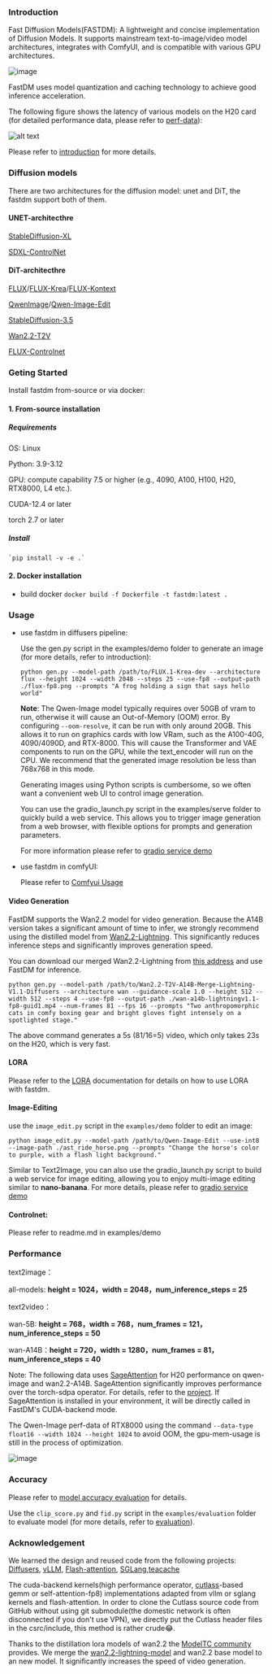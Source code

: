 ### Introduction

Fast Diffusion Models(FASTDM): A lightweight and concise implementation of Diffusion Models. It supports mainstream text-to-image/video model architectures, integrates with ComfyUI, and is compatible with various GPU architectures.

![image](./assets/architecture.PNG)

FastDM uses model quantization and caching technology to achieve good inference acceleration. 

The following figure shows the latency of various models on the H20 card (for detailed performance data, please refer to [perf-data](#Performance)):

![alt text](./assets/perf_graph.PNG)

Please refer to [introduction](./doc/introduction.md) for more details.

### Diffusion models
There are two architectures for the diffusion model: unet and DiT, the fastdm support both of them.
#### UNET-architecthre
[StableDiffusion-XL](https://huggingface.co/stabilityai/stable-diffusion-xl-base-1.0)

[SDXL-ControlNet](https://huggingface.co/collections/diffusers/sdxl-controlnets-64f9c35846f3f06f5abe351f)
#### DiT-architecthre
[FLUX](https://huggingface.co/black-forest-labs/FLUX.1-dev)/[FLUX-Krea](https://huggingface.co/black-forest-labs/FLUX.1-Krea-dev)/[FLUX-Kontext](https://huggingface.co/black-forest-labs/FLUX.1-Kontext-dev)

[QwenImage](https://huggingface.co/Qwen/Qwen-Image)/[Qwen-Image-Edit](https://huggingface.co/Qwen/Qwen-Image-Edit)

[StableDiffusion-3.5](https://huggingface.co/stabilityai/stable-diffusion-3.5-medium)

[Wan2.2-T2V](https://huggingface.co/Wan-AI/Wan2.2-T2V-A14B-Diffusers)

[FLUX-Controlnet](https://huggingface.co/XLabs-AI/flux-controlnet-collections)

### Geting Started

Install fastdm from-source or via docker:

#### 1. From-source installation

##### Requirements

OS: Linux

Python: 3.9-3.12

GPU: compute capability 7.5 or higher (e.g., 4090, A100, H100, H20, RTX8000, L4 etc.).

CUDA-12.4 or later

torch 2.7 or later

##### Install

    `pip install -v -e .`

#### 2. Docker installation
- build docker
    `docker build -f Dockerfile -t fastdm:latest .`

### Usage

- use fastdm in diffusers pipeline:

    Use the gen.py script in the examples/demo folder to generate an image (for more details, refer to introduction):
    
    `python gen.py --model-path /path/to/FLUX.1-Krea-dev --architecture flux --height 1024 --width 2048 --steps 25 --use-fp8 --output-path ./flux-fp8.png --prompts "A frog holding a sign that says hello world"`

    **Note**: The Qwen-Image model typically requires over 50GB of vram to run, otherwise it will cause an Out-of-Memory (OOM) error. By configuring `--oom-resolve`, it can be run with only around 20GB. This allows it to run on graphics cards with low VRam, such as the A100-40G, 4090/4090D, and RTX-8000. This will cause the Transformer and VAE components to run on the GPU, while the text_encoder will run on the CPU. We recommend that the generated image resolution be less than 768x768 in this mode.

    Generating images using Python scripts is cumbersome, so we often want a convenient web UI to control image generation.
    
    You can use the gradio_launch.py ​​script in the examples/serve folder to quickly build a web service. This allows you to trigger image generation from a web browser, with flexible options for prompts and generation parameters. 
    
    For more information please refer to [gradio service demo](./examples/serve/readme.md) 

- use fastdm in comfyUI:

    Please refer to [Comfyui Usage](./comfyui//README.md)

#### Video Generation

FastDM supports the Wan2.2 model for video generation. Because the A14B version takes a significant amount of time to infer, we strongly recommend using the distilled model from [Wan2.2-Lightning](https://github.com/ModelTC/Wan2.2-Lightning). This significantly reduces inference steps and significantly improves generation speed.

You can download our merged Wan2.2-Lightning from [this address](https://huggingface.co/FastDM/Wan2.2-T2V-A14B-Merge-Lightning-V1.0-Diffusers) and use FastDM for inference.

`python gen.py --model-path /path/to/Wan2.2-T2V-A14B-Merge-Lightning-V1.1-Diffusers --architecture wan --guidance-scale 1.0 --height 512 --width 512 --steps 4 --use-fp8 --output-path ./wan-a14b-lightningv1.1-fp8-guid1.mp4 --num-frames 81 --fps 16 --prompts "Two anthropomorphic cats in comfy boxing gear and bright gloves fight intensely on a spotlighted stage."`

The above command generates a 5s (81/16=5) video, which only takes 23s on the H20, which is very fast.

#### LORA

Please refer to the [LORA](./examples//lora-gen/readme.md) documentation for details on how to use LORA with fastdm.

#### Image-Editing

use the `image_edit.py` script in the `examples/demo` folder to edit an image:

`python image_edit.py --model-path /path/to/Qwen-Image-Edit --use-int8 --image-path ./ast_ride_horse.png --prompts "Change the horse's color to purple, with a flash light background."`

Similar to Text2Image, you can also use the gradio_launch.py ​​script to build a web service for image editing, allowing you to enjoy multi-image editing similar to **nano-banana**. For more details, please refer to [gradio service demo](./examples/serve/readme.md) 

#### Controlnet:

Please refer to readme.md in examples/demo

### Performance

text2image：

  all-models: **height = 1024，width = 2048，num_inference_steps = 25**

text2video：
    
  wan-5B: **height = 768，width = 768，num_frames = 121，num_inference_steps = 50**
    
  wan-A14B：**height = 720，width = 1280，num_frames = 81，num_inference_steps = 40**

Note: The following data uses [SageAttention](https://github.com/thu-ml/SageAttention) for H20 performance on qwen-image and wan2.2-A14B. SageAttention significantly improves performance over the torch-sdpa operator. For details, refer to the [project](https://github.com/thu-ml/SageAttention). If SageAttention is installed in your environment, it will be directly called in FastDM's CUDA-backend mode.

The Qwen-Image perf-data of RTX8000 using the command `--data-type float16 --width 1024 --height 1024` to avoid OOM, the gpu-mem-usage is still in the process of optimization.

![image](./assets/perf.PNG)

### Accuracy

Please refer to [model accuracy evaluation](./examples/evaluation/README.md) for details.

Use the `clip_score.py` and `fid.py` script in the `examples/evaluation` folder to evaluate model (for more details, refer to [evaluation](./examples/evaluation/README.md)).


### Acknowledgement

We learned the design and reused code from the following projects: [Diffusers](https://github.com/huggingface/diffusers), [vLLM](https://github.com/vllm-project/vllm), [Flash-attention](https://github.com/Dao-AILab/flash-attention), [SGLang](https://github.com/sgl-project/sglang),[teacache](https://github.com/ali-vilab/TeaCache)

The cuda-backend kernels(high performance operator, [cutlass](https://github.com/NVIDIA/cutlass/tree/v4.1.0)-based gemm or self-attention-fp8) implementations adapted from vllm or sglang kernels and flash-attention. In order to clone the Cutlass source code from GitHub without using git submodule(the domestic network is often disconnected if you don't use VPN), we directly put the Cutlass header files in the csrc/include, this method is rather crude😂.

Thanks to the distillation lora models of wan2.2 the [ModelTC community](https://github.com/ModelTC/Wan2.2-Lightning) provides. We merge the [wan2.2-lightning-model](https://github.com/ModelTC/Wan2.2-Lightning) and wan2.2 base model to an new model. It significantly increases the speed of video generation.